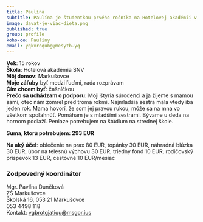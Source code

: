 ```yaml
---
title: Paulína
subtitle: Paulína je študentkou prvého ročníka na Hotelovej akadémii v Spišskej Novej Vsi.  
image: davat-je-viac-dieta.png
published: true
group: profile
koho-co: Paulíny
email: yqkxroqubg@mesytb.yq
---
```

**Vek**: 15 rokov  
**Škola**: Hotelová akadémia SNV  
**Môj domov**: Markušovce  
**Moje záľuby**  byť medzi ľuďmi, rada rozprávam           
**Čím chcem byť**: čašníčkou           
**Prečo sa uchádzam o podporu**: Moji štyria súrodenci a ja žijeme s mamou sami, otec nám zomrel pred troma rokmi. Najmladšia sestra mala vtedy iba jeden rok. Mama hovorí, že som jej pravou rukou, môže sa na mna vo všetkom spoľahnúť. Pomáham je s mladšími sestrami. Bývame u deda na hornom podlaží. Peniaze potrebujem na štúdium na strednej škole.


**Suma, ktorú potrebujem: 293 EUR** 

**Na aký účel**: oblečenie na prax 80 EUR, topánky 30 EUR, náhradná blúzka 30 EUR, úbor na telesnú výchovu 30 EUR, triedny fond 10 EUR, rodičovský príspevok  13 EUR, cestovné 10 EUR/mesiac

### Zodpovedný koordinátor

Mgr. Pavlína Dunčková          
ZŠ Markušovce           
Školská 16, 053 21 Markušovce            
053 4498 118        
Kontakt: <vgbrotgjatiqu@msgor.ius>
